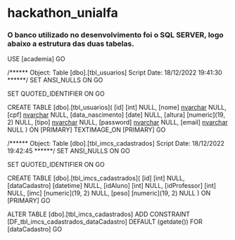 # hackathon_unialfa

### O banco utilizado no desenvolvimento foi o SQL SERVER, logo abaixo a estrutura das duas tabelas.

USE [academia]
GO

/****** Object:  Table [dbo].[tbl_usuarios]    Script Date: 18/12/2022 19:41:30 ******/
SET ANSI_NULLS ON
GO

SET QUOTED_IDENTIFIER ON
GO

CREATE TABLE [dbo].[tbl_usuarios](
	[id] [int] NULL,
	[nome] [nvarchar](max) NULL,
	[cpf] [nvarchar](100) NULL,
	[data_nascimento] [date] NULL,
	[altura] [numeric](19, 2) NULL,
	[tipo] [nvarchar](50) NULL,
	[password] [nvarchar](50) NULL,
	[email] [nvarchar](50) NULL
) ON [PRIMARY] TEXTIMAGE_ON [PRIMARY]
GO

/****** Object:  Table [dbo].[tbl_imcs_cadastrados]    Script Date: 18/12/2022 19:42:45 ******/
SET ANSI_NULLS ON
GO

SET QUOTED_IDENTIFIER ON
GO

CREATE TABLE [dbo].[tbl_imcs_cadastrados](
	[id] [int] NULL,
	[dataCadastro] [datetime] NULL,
	[idAluno] [int] NULL,
	[idProfessor] [int] NULL,
	[imc] [numeric](19, 2) NULL,
	[peso] [numeric](19, 2) NULL
) ON [PRIMARY]
GO

ALTER TABLE [dbo].[tbl_imcs_cadastrados] ADD  CONSTRAINT [DF_tbl_imcs_cadastrados_dataCadastro]  DEFAULT (getdate()) FOR [dataCadastro]
GO

